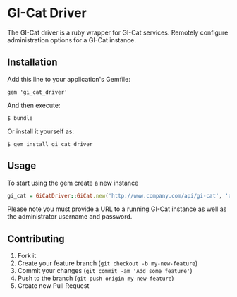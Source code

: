 # GI-Cat Driver

The GI-Cat driver is a ruby wrapper for GI-Cat services.  Remotely configure administration options for a GI-Cat instance.

## Installation

Add this line to your application's Gemfile:

    gem 'gi_cat_driver'

And then execute:

    $ bundle

Or install it yourself as:

    $ gem install gi_cat_driver

## Usage

To start using the gem create a new instance

```ruby
gi_cat = GiCatDriver::GiCat.new('http://www.company.com/api/gi-cat', 'admin', 'password')
```
Please note you must provide a URL to a running GI-Cat instance as well as the administrator username and password.

## Contributing

1. Fork it
2. Create your feature branch (`git checkout -b my-new-feature`)
3. Commit your changes (`git commit -am 'Add some feature'`)
4. Push to the branch (`git push origin my-new-feature`)
5. Create new Pull Request
